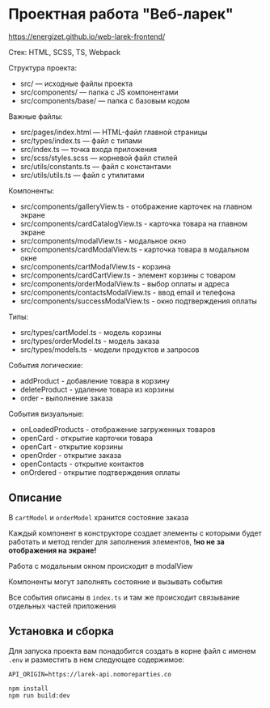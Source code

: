 # Проектная работа "Веб-ларек"

https://energizet.github.io/web-larek-frontend/

Стек: HTML, SCSS, TS, Webpack

Структура проекта:
- src/ — исходные файлы проекта
- src/components/ — папка с JS компонентами
- src/components/base/ — папка с базовым кодом

Важные файлы:
- src/pages/index.html — HTML-файл главной страницы
- src/types/index.ts — файл с типами
- src/index.ts — точка входа приложения
- src/scss/styles.scss — корневой файл стилей
- src/utils/constants.ts — файл с константами
- src/utils/utils.ts — файл с утилитами

Компоненты:
- src/components/galleryView.ts - отображение карточек на главном экране
- src/components/cardCatalogView.ts - карточка товара на главном экране
- src/components/modalView.ts - модальное окно
- src/components/cardModalView.ts - карточка товара в модальном окне
- src/components/cartModalView.ts - корзина
- src/components/cardCartView.ts - элемент корзины с товаром
- src/components/orderModalView.ts - выбор оплаты и адреса
- src/components/contactsModalView.ts - ввод email и телефона
- src/components/successModalView.ts - окно подтверждения оплаты

Типы:
- src/types/cartModel.ts - модель корзины
- src/types/orderModel.ts - модель заказа
- src/types/models.ts - модели продуктов и запросов

События логические:
- addProduct - добавление товара в корзину
- deleteProduct - удаление товара из корзины
- order - выполнение заказа

События визуальные:
- onLoadedProducts - отображение загруженных товаров
- openCard - открытие карточки товара
- openCart - открытие корзины
- openOrder - открытие заказа
- openContacts - открытие контактов
- onOrdered - открытие подтверждения оплаты

## Описание
В `cartModel` и `orderModel` хранится состояние заказа

Каждый компонент в конструкторе создает элементы с которыми будет работать и метод render для заполнения элементов, **!но не за отображения на экране!**

Работа с модальным окном происходит в modalView

Компоненты могут заполнять состояние и вызывать события

Все события описаны в `index.ts` и там же происходит связывание отдельных частей приложения

## Установка и сборка

Для запуска проекта вам понадобится создать в корне файл с именем `.env` и разместить в нем следующее содержимое:
```
API_ORIGIN=https://larek-api.nomoreparties.co
```

```
npm install
npm run build:dev
```
